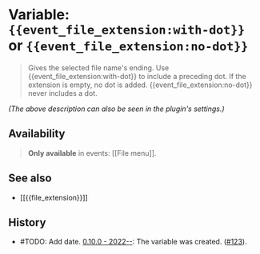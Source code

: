 # Variable: `{{event_file_extension:with-dot}}` or `{{event_file_extension:no-dot}}`

> Gives the selected file name's ending. Use {{event_file_extension:with-dot}} to include a preceding dot. If the extension is empty, no dot is added. {{event_file_extension:no-dot}} never includes a dot.

_(The above description can also be seen in the plugin's settings.)_

## Availability
> <strong>Only available</strong> in events: [[File menu]].

## See also
- [[{{file_extension}}]]

## History
- #TODO: Add date. [0.10.0 - 2022--](https://github.com/Taitava/obsidian-shellcommands/blob/main/CHANGELOG.md#00---2022--): The variable was created. ([#123](https://github.com/Taitava/obsidian-shellcommands/issues/123)).